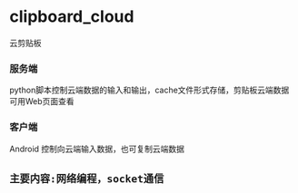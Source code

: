 # clipboard_cloud
云剪贴板
### 服务端
python脚本控制云端数据的输入和输出，cache文件形式存储，剪贴板云端数据可用Web页面查看

### 客户端
Android 控制向云端输入数据，也可复制云端数据



`
主要内容:网络编程，socket通信
`
---
